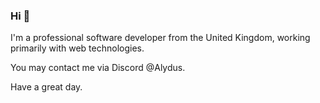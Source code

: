 ### Hi 👋

I'm a professional software developer from the United Kingdom, working primarily with web technologies.

You may contact me via Discord @Alydus.

Have a great day.
